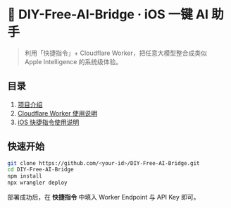 # 📱 DIY-Free-AI-Bridge · iOS 一键 AI 助手
> 利用「快捷指令」+ Cloudflare Worker，把任意大模型整合成类似 Apple Intelligence 的系统级体验。

## 目录
1. [项目介绍](docs/intro.md)
2. [Cloudflare Worker 使用说明](docs/cloudflare-worker/usage.md)
3. [iOS 快捷指令使用说明](docs/ios-shortcut/usage.md)

## 快速开始
```bash
git clone https://github.com/<your-id>/DIY-Free-AI-Bridge.git
cd DIY-Free-AI-Bridge
npm install
npx wrangler deploy
```
部署成功后，在 **快捷指令** 中填入 Worker Endpoint 与 API Key 即可。
